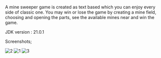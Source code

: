 A mine sweeper game is created as text based which you can enjoy every side of classic one. You may win or lose the game by creating a mine field, 
choosing and opening the parts, see the available mines near and win the game. 

JDK version : 21.0.1

Screenshots;

![2](https://github.com/Keremyardan/mine_sweeper/assets/123147657/57dd03bc-f881-4cdb-b0b8-e34e81aad2d6)
![1](https://github.com/Keremyardan/mine_sweeper/assets/123147657/5f6776e5-7f48-4c08-bed3-73e95d1a5d67)
![3](https://github.com/Keremyardan/mine_sweeper/assets/123147657/993832ab-49c8-41a7-87f3-057323cf2928)
